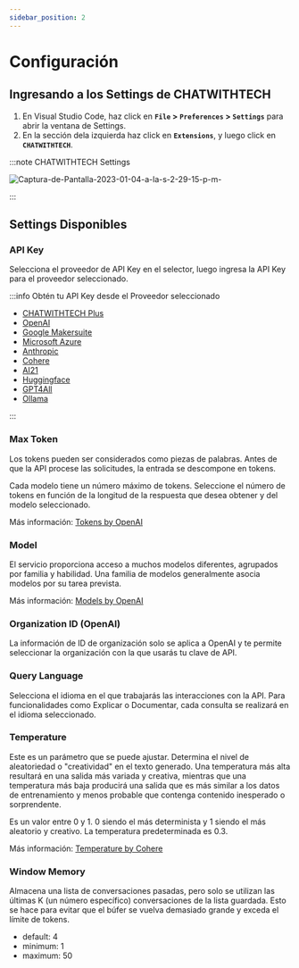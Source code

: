 ```yaml
---
sidebar_position: 2
---
```


# Configuración

## Ingresando a los Settings de CHATWITHTECH
1. En Visual Studio Code, haz click en **`File` > `Preferences` > `Settings`** para abrir la ventana de Settings.  
2. En la sección dela izquierda haz click en **`Extensions`**, y luego click en **`CHATWITHTECH`**.

:::note CHATWITHTECH Settings

![Captura-de-Pantalla-2023-01-04-a-la-s-2-29-15-p-m-](https://github-production-user-asset-6210df.s3.amazonaws.com/6216945/274431737-b31ae5a8-8636-4a75-a32b-79062d0087de.png)

:::

## Settings Disponibles

### API Key

Selecciona el proveedor de API Key en el selector, luego ingresa la API Key para el proveedor seleccionado.

:::info Obtén tu API Key desde el Proveedor seleccionado

- [CHATWITHTECH Plus](/docs/tutorial-ai-providers/CHATWITHTECH_plus)
- [OpenAI](/docs/tutorial-ai-providers/openai)
- [Google Makersuite](/docs/tutorial-ai-providers/google)
- [Microsoft Azure](/docs/tutorial-ai-providers/microsoft-azure)
- [Anthropic](/docs/tutorial-ai-providers/anthropic)
- [Cohere](/docs/tutorial-ai-providers/cohere)
- [AI21](/docs/tutorial-ai-providers/ai21)
- [Huggingface](/docs/tutorial-ai-providers/huggingface)
- [GPT4All](/docs/tutorial-ai-providers/gpt4all)
- [Ollama](/docs/tutorial-ai-providers/ollama)
  
:::

### Max Token
Los tokens pueden ser considerados como piezas de palabras. Antes de que la API procese las solicitudes, la entrada se descompone en tokens.

Cada modelo tiene un número máximo de tokens. Seleccione el número de tokens en función de la longitud de la respuesta que desea obtener y del modelo seleccionado.

Más información: [Tokens by OpenAI](https://help.openai.com/en/articles/4936856-what-are-tokens-and-how-to-count-them)

### Model
El servicio proporciona acceso a muchos modelos diferentes, agrupados por familia y habilidad. Una familia de modelos generalmente asocia modelos por su tarea prevista.

Más información: [Models by OpenAI](https://beta.openai.com/docs/models/overview)

### Organization ID (OpenAI)
La información de ID de organización solo se aplica a OpenAI y te permite seleccionar la organización con la que usarás tu clave de API.

### Query Language
Selecciona el idioma en el que trabajarás las interacciones con la API. Para funcionalidades como Explicar o Documentar, cada consulta se realizará en el idioma seleccionado.

### Temperature
Este es un parámetro que se puede ajustar. Determina el nivel de aleatoriedad o "creatividad" en el texto generado. Una temperatura más alta resultará en una salida más variada y creativa, mientras que una temperatura más baja producirá una salida que es más similar a los datos de entrenamiento y menos probable que contenga contenido inesperado o sorprendente.

Es un valor entre 0 y 1. 0 siendo el más determinista y 1 siendo el más aleatorio y creativo. La temperatura predeterminada es 0.3.

Más información: [Temperature by Cohere](https://docs.cohere.ai/docs/temperature)

### Window Memory

Almacena una lista de conversaciones pasadas, pero solo se utilizan las últimas K (un número específico) conversaciones de la lista guardada. Esto se hace para evitar que el búfer se vuelva demasiado grande y exceda el límite de tokens.

- default: 4
- minimum: 1
- maximum: 50
